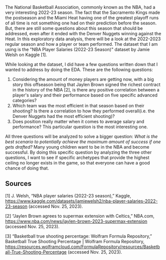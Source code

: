 The National Basketball Association, commonly known as the NBA, had a very interesting 2022-23 season. The fact that the Sacramento Kings made the postseason and the Miami Heat having one of the greatest playoff runs of all time is not something one had on their prediction before the season. But, there are still some questions about this season that should be addressed, even after it ended with the Denver Nuggets winning against the Heat. In this exploratory data analysis, there will be a look at the 2022-2023 regular season and how a player or team performed. The dataset that I am using is the "NBA Player Salaries (2022-23 Season)" dataset by Jamie Welsh on Kaggle [1].

While looking at the dataset, I did have a few questions written down that I wanted to address by doing the EDA. These are the following questions:

1. Considering the amount of money players are getting now, with a big story this offseason being that Jaylen Brown signed the richest contract in the history of the NBA [2], is there any positive correlation between a player's salary and their performance based on five specific advanced categories?
2. Which team was the most efficient in that season based on their shooting? Is there a correlation to how they performed overall(i.e. the Denver Nuggets had the most efficient shooting)?
3. Does position really matter when it comes to average salary and performance? This particular question is the most interesting one. 

All three questions will be analyzed to solve a bigger question: *What is the best scenario to potentially achieve the maximum amount of success if one gets drafted?* Many young children want to be in the NBA and become successful. By doing this specific question by analyzing the three other questions, I want to see if specific archetypes that provide the highest ceiling no longer exists in the game, so that everyone can have a good chance of doing that.


## Sources
[1] J. Welsh, “NBA player salaries (2022-23 season),” Kaggle, https://www.kaggle.com/datasets/jamiewelsh2/nba-player-salaries-2022-23-season (accessed Nov. 25, 2023).

[2] “Jaylen Brown agrees to supermax extension with Celtics,” NBA.com, https://www.nba.com/news/jaylen-brown-2023-supermax-extension (accessed Nov. 25, 2023). 

[3] “Basketball true shooting percentage: Wolfram Formula Repository,” Basketball True Shooting Percentage | Wolfram Formula Repository, https://resources.wolframcloud.com/FormulaRepository/resources/Basketball-True-Shooting-Percentage (accessed Nov. 25, 2023). 
